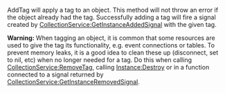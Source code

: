 AddTag will apply a tag to an object. This method will not throw an error if the object already had the tag. Successfully adding a tag will fire a signal created by [CollectionService:GetInstanceAddedSignal](https://developer.roblox.com/en-us/api-reference/function/CollectionService/GetInstanceAddedSignal) with the given tag.

**Warning:** When tagging an object, it is common that some resources are used to give the tag its functionality, e.g. event connections or tables. To prevent memory leaks, it is a good idea to clean these up (disconnect, set to nil, etc) when no longer needed for a tag. Do this when calling [CollectionService:RemoveTag](https://developer.roblox.com/en-us/api-reference/function/CollectionService/RemoveTag), calling [Instance:Destroy](https://developer.roblox.com/en-us/api-reference/function/Instance/Destroy) or in a function connected to a signal returned by [CollectionService:GetInstanceRemovedSignal](https://developer.roblox.com/en-us/api-reference/function/CollectionService/GetInstanceRemovedSignal).